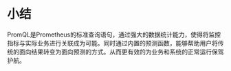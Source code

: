 # 小结

PromQL是Prometheus的标准查询语句，通过强大的数据统计能力，使得将监控指标与实际业务进行关联成为可能。同时通过内置的预测函数，能够帮助用户将传统的面向结果转变为面向预测的方式。从而更有效的为业务和系统的正常运行保驾护航。

